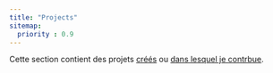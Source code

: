 ```yaml
---
title: "Projects"
sitemap:
  priority : 0.9
---
```

<!--

This page represents the landing page for "projects" section. It is also shown under the homepage header for "projects". It should be therefore relatively short and sweet.

IN the dfault theme, "projects" is divided among "Creations" you authored and "contributions" made to others projects.

-->
<p>Cette section contient des projets  <a href="/projects/creations">créés</a> ou <a href="/projects/contributions">dans lesquel je contrbue</a>.</p>
